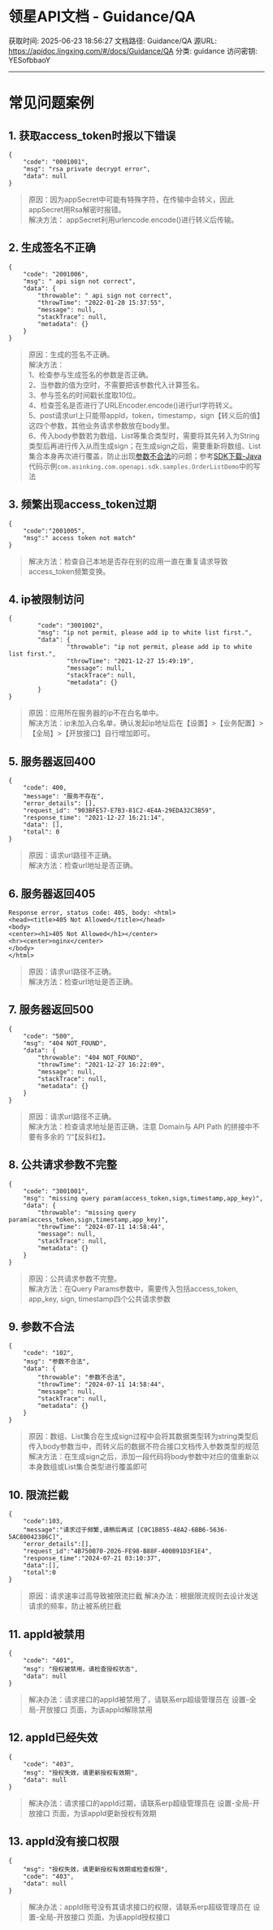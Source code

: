 # 领星API文档 - Guidance/QA

获取时间: 2025-06-23 18:56:27
文档路径: Guidance/QA
源URL: https://apidoc.lingxing.com/#/docs/Guidance/QA
分类: guidance
访问密钥: YESofbbaoY

---

#  常见问题案例

## **1. 获取access_token时报以下错误**

```
{
    "code": "0001001",
    "msg": "rsa private decrypt error",
    "data": null
}
```
>原因：因为appSecret中可能有特殊字符，在传输中会转义，因此appSecret用Rsa解密时报错。  
>解决方法： appSecret利用urlencode.encode()进行转义后传输。


## **2. 生成签名不正确** 

```
{
    "code": "2001006",
    "msg": " api sign not correct",
    "data": {
        "throwable": " api sign not correct",
        "throwTime": "2022-01-20 15:37:55",
        "message": null,
        "stackTrace": null,
        "metadata": {}
    }
}
```
>原因：生成的签名不正确。  
>解决方法：   
>1、检查参与生成签名的参数是否正确。  
>2、当参数的值为空时，不需要把该参数代入计算签名。  
>3、参与签名的时间戳长度取10位。  
>4、检查签名是否进行了URLEncoder.encode()进行url字符转义。  
>5、post请求url上只能带appId，token，timestamp，sign【转义后的值】这四个参数，其他业务请求参数放在body里。<br>
>6、传入body参数若为数组、List等集合类型时，需要将其先转入为String类型后再进行传入从而生成sign；在生成sign之后，需要重新将数组、List集合本身再次进行覆盖，防止出现[参数不合法](/docs/Guidance/QA?id=_9-参数不合法)的问题；参考[SDK下载-Java](/docs/Guidance/newInstructions?id=_5-sdk下载)代码示例`com.asinking.com.openapi.sdk.samples.OrderListDemo`中的写法


## **3. 频繁出现access_token过期**

```
{
	"code":"2001005",
	"msg":" access token not match"
}
```
>解决方法：检查自己本地是否存在别的应用一直在重复请求导致access_token频繁变换。


## **4. ip被限制访问**

```
{
        "code": "3001002",
        "msg": "ip not permit, please add ip to white list first.",
        "data": {
                "throwable": "ip not permit, please add ip to white list first.",
                "throwTime": "2021-12-27 15:49:19",
                "message": null,
                "stackTrace": null,
                "metadata": {}
        }
}
```
>原因：应用所在服务器的ip不在白名单中。  
>解决方法：ip未加入白名单，确认发起ip地址后在【设置】>【业务配置】>【全局】>【开放接口】自行增加即可。

## **5. 服务器返回400**

```
{
    "code": 400,
    "message": "服务不存在",
    "error_details": [],
    "request_id": "903BFE57-E7B3-81C2-4E4A-29EDA32C3B59",
    "response_time": "2021-12-27 16:21:14",
    "data": [],
    "total": 0
}
```

>原因：请求url路径不正确。  
>解决方法：检查url地址是否正确。

## **6. 服务器返回405**

```
Response error, status code: 405, body: <html>
<head><title>405 Not Allowed</title></head>
<body>
<center><h1>405 Not Allowed</h1></center>
<hr><center>nginx</center>
</body>
</html>
```

>原因：请求url路径不正确。  
>解决方法：检查url地址是否正确。


## **7. 服务器返回500**
```
{
    "code": "500",
    "msg": "404 NOT_FOUND",
    "data": {
        "throwable": "404 NOT_FOUND",
        "throwTime": "2021-12-27 16:22:09",
        "message": null,
        "stackTrace": null,
        "metadata": {}
    }
}
```

>原因：请求url路径不正确。  
>解决方法：检查请求地址是否正确，注意 Domain与 API Path 的拼接中不要有多余的 ”/“【反斜杠】。


## **8. 公共请求参数不完整**
```
{
    "code": "3001001",
    "msg": "missing query param(access_token,sign,timestamp,app_key)",
    "data": {
        "throwable": "missing query param(access_token,sign,timestamp,app_key)",
        "throwTime": "2024-07-11 14:58:44",
        "message": null,
        "stackTrace": null,
        "metadata": {}
    }
}
```

>原因：公共请求参数不完整。<br>
>解决方法：在Query Params参数中，需要传入包括access_token, app_key, sign, timestamp四个公共请求参数


## **9. 参数不合法**
```
{
    "code": "102",
    "msg": "参数不合法",
    "data": {
        "throwable": "参数不合法",
        "throwTime": "2024-07-11 14:58:44",
        "message": null,
        "stackTrace": null,
        "metadata": {}
    }
}
```
>原因：数组、List集合在生成sign过程中会将其数据类型转为string类型后传入body参数当中，而转义后的数据不符合接口文档传入参数类型的规范<br>
>解决方法：在生成sign之后，添加一段代码将body参数中对应的值重新以本身数组或List集合类型进行覆盖即可


## **10. 限流拦截**
```
{
    "code":103,
    "message":"请求过于频繁,请稍后再试 [C0C1B855-48A2-6BB6-5636-5AC80042386C]",
    "error_details":[],
    "request_id":"4B750B70-2026-FE98-B88F-400B91D3F1E4",
    "response_time":"2024-07-21 03:10:37",
    "data":[],
    "total":0
}
```
>原因：请求速率过高导致被限流拦截
>解决办法：根据限流规则去设计发送请求的频率，防止被系统拦截

## **11. appId被禁用**
```
{
    "code": "401",
    "msg": "授权被禁用，请检查授权状态",
    "data": null
}
```
>解决办法：请求接口的appId被禁用了，请联系erp超级管理员在 设置-全局-开放接口 页面，为该appId解除禁用

## **12. appId已经失效**
```
{
    "code": "403",
    "msg": "授权失效，请更新授权有效期",
    "data": null
}
```
>解决办法：请求接口的appId过期，请联系erp超级管理员在 设置-全局-开放接口 页面，为该appId更新授权有效期

## **13. appId没有接口权限**
```
{
    "msg": "授权失效，请更新授权有效期或检查权限",
    "code": "403",
    "data": null
}
```
>解决办法：appId账号没有其请求接口的权限，请联系erp超级管理员在 设置-全局-开放接口 页面，为该appId授权接口